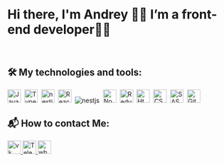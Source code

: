 <h1>Hi there, I'm Andrey ✌🏼 I’m a front-end developer👨‍💻</h1>

<br>

## 🛠 My technologies and tools:

<img src="https://img.icons8.com/color/48/null/javascript--v1.png" height="30" alt="JavaScript"/>&nbsp;
<img src="https://img.icons8.com/fluency/48/null/typescript--v2.png" height="30" alt="TypeScript"/>&nbsp;
<img src="https://img.icons8.com/color/48/nextjs.png" height="30" alt="nextjs"/>&nbsp;
<img src="https://img.icons8.com/color/48/null/react-native.png" height="30" alt="React"/>&nbsp;
<img src="https://img.icons8.com/color/48/nestjs.png"  alt="nestjs"/>&nbsp;
<img src="https://img.icons8.com/fluency/48/null/node-js.png" height="30" alt="NodeJS"/>&nbsp;
<img src="https://img.icons8.com/color/48/null/redux.png" height="30" alt="Redux"/>&nbsp;
<img src="https://img.icons8.com/color/48/null/html-5--v1.png" height="30" alt="Html"/>&nbsp;
<img src="https://img.icons8.com/color/48/null/css3.png" height="30" alt="CSS"/>&nbsp;
<img src="https://img.icons8.com/color/48/null/sass.png" height="30" alt="SASS"/>&nbsp;
<img src="https://img.icons8.com/ios-filled/50/null/github.png" height="30" alt="GitHub"/>&nbsp;
<br>


## 📬 How to contact Me:

<a href="https://vk.com/mel_svk">
  <img src="https://img.icons8.com/color/48/vk-com.png" height="30" alt="vk"/>
</a>
<a href="https://t.me/mel_svk">
  <img src="https://img.icons8.com/color/48/null/telegram-app--v1.png" height="30" alt="Telegram"/>
</a>
<a href="https://wa.me/79234028154">
  <img src="https://img.icons8.com/color/48/whatsapp--v1.png" height="30" alt="whatsapp"/>
</a>
